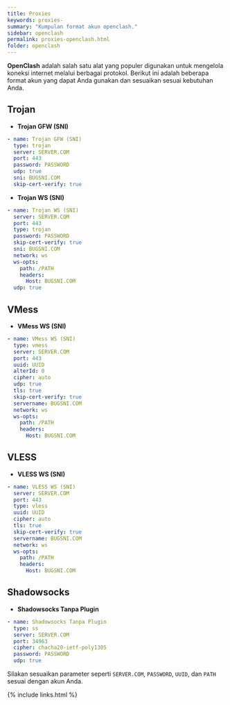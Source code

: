 ```yaml
---
title: Proxies
keywords: proxies-
summary: "Kumpulan format akun openclash."
sidebar: openclash
permalink: proxies-openclash.html
folder: openclash
---
```


**OpenClash** adalah salah satu alat yang populer digunakan untuk mengelola koneksi internet melalui berbagai protokol. Berikut ini adalah beberapa format akun yang dapat Anda gunakan dan sesuaikan sesuai kebutuhan Anda.

## Trojan

- **Trojan GFW (SNI)**

```yaml
- name: Trojan GFW (SNI)
  type: trojan
  server: SERVER.COM
  port: 443
  password: PASSWORD
  udp: true
  sni: BUGSNI.COM
  skip-cert-verify: true
```

- **Trojan WS (SNI)**

```yaml
- name: Trojan WS (SNI)
  server: SERVER.COM
  port: 443
  type: trojan
  password: PASSWORD
  skip-cert-verify: true
  sni: BUGSNI.COM
  network: ws
  ws-opts:
    path: /PATH
    headers:
      Host: BUGSNI.COM
  udp: true
```

## VMess

- **VMess WS (SNI)**

```yaml
- name: VMess WS (SNI)
  type: vmess
  server: SERVER.COM
  port: 443
  uuid: UUID
  alterId: 0
  cipher: auto
  udp: true
  tls: true
  skip-cert-verify: true
  servername: BUGSNI.COM
  network: ws
  ws-opts:
    path: /PATH
    headers:
      Host: BUGSNI.COM
```

## VLESS

- **VLESS WS (SNI)**

```yaml
- name: VLESS WS (SNI)
  server: SERVER.COM
  port: 443
  type: vless
  uuid: UUID
  cipher: auto
  tls: true
  skip-cert-verify: true
  servername: BUGSNI.COM
  network: ws
  ws-opts:
    path: /PATH
    headers:
      Host: BUGSNI.COM
```

## Shadowsocks

- **Shadowsocks Tanpa Plugin**

```yaml
- name: Shadowsocks Tanpa Plugin
  type: ss
  server: SERVER.COM
  port: 34963
  cipher: chacha20-ietf-poly1305
  password: PASSWORD
  udp: true
```

Silakan sesuaikan parameter seperti `SERVER.COM`, `PASSWORD`, `UUID`, dan `PATH` sesuai dengan akun Anda.

{% include links.html %}